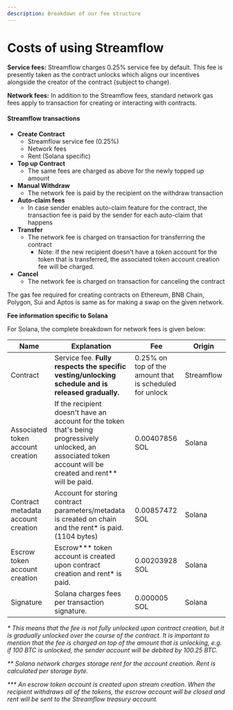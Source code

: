 ```yaml
---
description: Breakdown of our fee structure
---
```


# Costs of using Streamflow

**Service fees:** Streamflow charges 0.25% service fee by default. This fee is presently taken as the contract unlocks which aligns our incentives alongside the creator of the contract (subject to change).

**Network fees:** In addition to the Streamflow fees, standard network gas fees apply to transaction for creating or interacting with contracts.&#x20;

#### Streamflow transactions <a href="#streamflow-transactions" id="streamflow-transactions"></a>

* **Create Contract**
  * Streamflow service fee (0.25%)
  * Network fees
  * Rent (Solana specific)
* **Top up Contract**&#x20;
  * The same fees are charged as above for the newly topped up amount
* **Manual Withdraw**&#x20;
  * The network fee is paid by the recipient on the withdraw transaction
* **Auto-claim fees**&#x20;
  * In case sender enables auto-claim feature for the contract, the transaction fee is paid by the sender for each auto-claim that happens
* **Transfer**&#x20;
  * The network fee is charged on transaction for transferring the contract&#x20;
    * Note: If the new recipient doesn't have a token account for the token that is transferred, the associated token account creation fee will be charged.
* **Cancel**&#x20;
  * The network fee is charged on transaction for canceling the contract

The gas fee required for creating contracts on Ethereum, BNB Chain, Polygon, Sui and Aptos is same as for making a swap on the given network.&#x20;



**Fee information specific to Solana**

For Solana, the complete breakdown for network fees is given below:

| Name                               | Explanation                                                                                                                                                        | Fee                                                     | Origin     |
| ---------------------------------- | ------------------------------------------------------------------------------------------------------------------------------------------------------------------ | ------------------------------------------------------- | ---------- |
| Contract                           | Service fee. **Fully respects the specific vesting/unlocking schedule and is released gradually.**                                                                 | 0.25% on top of the amount that is scheduled for unlock | Streamflow |
| Associated token account creation  | If the recipient doesn't have an account for the token that's being progressively unlocked, an associated token account will be created and rent\*\* will be paid. | 0.00407856 SOL                                          | Solana     |
| Contract metadata account creation | Account for storing contract parameters/metadata is created on chain and the rent\* is paid. (1104 bytes)                                                          | 0.00857472 SOL                                          | Solana     |
| Escrow token account creation      | Escrow\*\*\* token account is created upon contract creation and rent\* is paid.                                                                                   | 0.00203928 SOL                                          | Solana     |
| Signature                          | Solana charges fees per transaction signature.                                                                                                                     | 0.000005 SOL                                            | Solana     |

_\* This means that the fee is not fully unlocked upon contract creation, but it is gradually unlocked over the course of the contract. It is important to mention that the fee is charged on top of the amount that is unlocking, e.g. if 100 BTC is unlocked, the sender account will be debited by 100.25 BTC._

_\*\* Solana network charges storage rent for the account creation._ _Rent is calculated per storage byte._

_\*\*\* An escrow token account is created upon stream creation. When the recipient withdraws all of the tokens, the escrow account will be closed and rent will be sent to the Streamflow treasury account._

#### &#x20;<a href="#streamflow-transactions" id="streamflow-transactions"></a>
